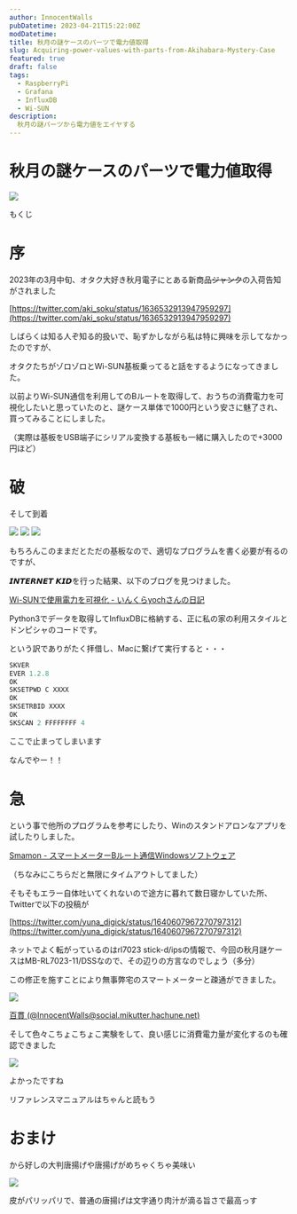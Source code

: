 ```yaml
---
author: InnocentWalls
pubDatetime: 2023-04-21T15:22:00Z
modDatetime: 
title: 秋月の謎ケースのパーツで電力値取得
slug: Acquiring-power-values-with-parts-from-Akihabara-Mystery-Case
featured: true
draft: false
tags:
  - RaspberryPi
  - Grafana
  - InfluxDB
  - Wi-SUN
description:
  秋月の謎パーツから電力値をエイヤする
---
```


# 秋月の謎ケースのパーツで電力値取得

<img src="https://image.weight100kg.dev/Wisun/Untitled.png">

もくじ

# 序

2023年の3月中旬、オタク大好き秋月電子にとある新商品~~ジャンク~~の入荷告知がされました

[https://twitter.com/aki_soku/status/1636532913947959297](https://twitter.com/aki_soku/status/1636532913947959297)

しばらくは知る人ぞ知る的扱いで、恥ずかしながら私は特に興味を示してなかったのですが、

オタクたちがゾロゾロとWi-SUN基板乗ってると話をするようになってきました。

以前よりWi-SUN通信を利用してのBルートを取得して、おうちの消費電力を可視化したいと思っていたのと、謎ケース単体で1000円という安さに魅了され、買ってみることにしました。

（実際は基板をUSB端子にシリアル変換する基板も一緒に購入したので+3000円ほど）

# 破

そして到着

<img src="https://image.weight100kg.dev/Wisun/20230323_090740.jpg">
<img src="https://image.weight100kg.dev/Wisun/20230323_090756.jpg">
<img src="https://image.weight100kg.dev/Wisun/20230323_094138.jpg">

もちろんこのままだとただの基板なので、適切なプログラムを書く必要が有るのですが、

𝙄𝙉𝙏𝙀𝙍𝙉𝙀𝙏 𝙆𝙄𝘿を行った結果、以下のブログを見つけました。

[Wi-SUNで使用電力を可視化 - いんくらyochさんの日記](https://inqra-yoch.hatenablog.jp/entry/20210423/1619107578)

Python3でデータを取得してInfluxDBに格納する、正に私の家の利用スタイルとドンピシャのコードです。

という訳でありがたく拝借し、Macに繋げて実行すると・・・

```jsx
SKVER
EVER 1.2.8
OK
SKSETPWD C XXXX
OK
SKSETRBID XXXX
OK
SKSCAN 2 FFFFFFFF 4
```

ここで止まってしまいます

なんでやー！！

# 急

という事で他所のプログラムを参考にしたり、Winのスタンドアロンなアプリを試したりしました。

[Smamon - スマートメーターBルート通信Windowsソフトウェア](https://smamon.wanderingsoft.com/)

（ちなみにこちらだと無限にタイムアウトしてました）

そもそもエラー自体吐いてくれないので途方に暮れて数日寝かしていた所、Twitterで以下の投稿が

[https://twitter.com/yuna_digick/status/1640607967270797312](https://twitter.com/yuna_digick/status/1640607967270797312)

ネットでよく転がっているのはrl7023 stick-d/ipsの情報で、今回の秋月謎ケースはMB-RL7023-11/DSSなので、その辺りの方言なのでしょう（多分）

この修正を施すことにより無事弊宅のスマートメーターと疎通ができました。

<img src=https://image.weight100kg.dev/Wisun/Untitled1.png>

[百貫 (@InnocentWalls@social.mikutter.hachune.net)](https://social.mikutter.hachune.net/@InnocentWalls/110100901413060440)

そして色々こちょこちょこ実験をして、良い感じに消費電力量が変化するのも確認できました

<img src="https://image.weight100kg.dev/Wisun/Untitled.png">

よかったですね

リファレンスマニュアルはちゃんと読もう

# おまけ

から好しの大判唐揚げや唐揚げがめちゃくちゃ美味い

<img src="https://image.weight100kg.dev/Wisun/20230216_173801.jpg">

皮がパリッパリで、普通の唐揚げは文字通り肉汁が滴る旨さで最高っす

